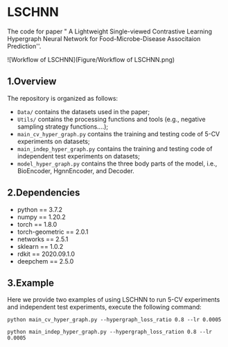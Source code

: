 # LSCHNN

The code for paper " A Lightweight Single-viewed Contrastive Learning Hypergraph Neural Network for Food-Microbe-Disease Associtaion Prediction''.

![Workflow of LSCHNN](Figure/Workflow of LSCHNN.png) 

## 1.Overview

The repository is organized as follows:

- `Data/` contains the datasets used in the paper;
- `Utils/` contains the processing functions and tools (e.g., negative sampling strategy functions....);
- `main_cv_hyper_graph.py` contains the training and testing code of 5-CV  experiments on datasets;
- `main_indep_hyper_graph.py` contains the training and testing code of independent test experiments on datasets;
- `model_hyper_graph.py` contains the three body parts of the model, i.e., BioEncoder, HgnnEncoder, and Decoder.

## 2.Dependencies

- python == 3.7.2
- numpy == 1.20.2
- torch == 1.8.0
- torch-geometric == 2.0.1
- networks == 2.5.1
- sklearn == 1.0.2
- rdkit == 2020.09.1.0
- deepchem == 2.5.0

## 3.Example

Here we provide two examples of using LSCHNN to run 5-CV experiments and independent test experiments, execute the following command:

`python main_cv_hyper_graph.py --hypergraph_loss_ratio 0.8 --lr 0.0005`

`python main_indep_hyper_graph.py --hypergraph_loss_ration 0.8 --lr 0.0005`
